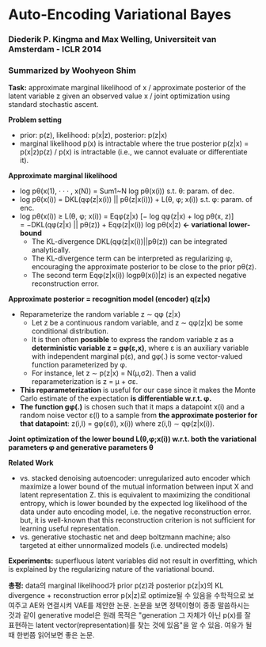 # Auto-Encoding Variational Bayes
### Diederik P. Kingma and Max Welling, Universiteit van Amsterdam - ICLR 2014
### Summarized by Woohyeon Shim

**Task:** approximate marginal likelihood of x / approximate posterior of the latent variable z given an observed value x / joint optimization using standard stochastic ascent.

**Problem setting**
* prior: p(z), likelihood: p(x|z), posterior: p(z|x)
* marginal likelihood p(x) is intractable where the true posterior p(z|x) = p(x|z)p(z) / p(x) is intractable (i.e., we cannot evaluate or differentiate it).
	
**Approximate marginal likelihood**
* log pθ(x(1), · · · , x(N)) = Sum1~N log pθ(x(i)) s.t. θ: param. of dec.
* log pθ(x(i)) = DKL(qφ(z|x(i)) || pθ(z|x(i))) + L(θ, φ; x(i)) s.t. φ: param. of enc.
* log pθ(x(i)) ≥ L(θ, φ; x(i)) = Eqφ(z|x) [− log qφ(z|x) + log pθ(x, z)] \
= −DKL(qφ(z|x) || pθ(z)) + Eqφ(z|x(i)) log pθ(x|z) **← variational lower-bound** 
	* The KL-divergence DKL(qφ(z|x(i))||pθ(z)) can be integrated analytically.
	* The KL-divergence term can be interpreted as regularizing φ, encouraging the approximate posterior to be close to the prior pθ(z).
	* The second term Eqφ(z|x(i)) logpθ(x(i)|z) is an expected negative reconstruction error.
		
**Approximate posterior = recognition model (encoder) q(z|x)**
* Reparameterize the random variable z ∼ qφ (z|x)
	* Let z be a continuous random variable, and z ∼ qφ(z|x) be some conditional distribution.
	* It is then often **possible** to express the random variable z as a **deterministic variable z = gφ(ε,x)**, where ε is an auxiliary variable with independent marginal p(ε), and gφ(.) is some vector-valued function parameterized by φ.
	* For instance, let z ∼ p(z|x) = N(μ,σ2). Then a valid reparameterization is z = μ + σε.
* **This reparameterization** is useful for our case since it makes the Monte Carlo estimate of the expectation **is differentiable w.r.t. φ.**
* **The function gφ(.)** is chosen such that it maps a datapoint x(i) and a random noise vector ε(l) to a sample from **the approximate posterior for that datapoint**: z(i,l) = gφ(ε(l), x(i)) where z(i,l) ∼ qφ(z|x(i)).
	
**Joint optimization of the lower bound L(θ,φ;x(i)) w.r.t. both the variational parameters φ and generative parameters θ**

**Related Work**
* vs. stacked denoising autoencoder: unregularized auto encoder which maximize a lower bound of the mutual information between input X and latent representation Z. this is equivalent to maximizing the conditional entropy, which is lower bounded by the expected log likelihood of the data under auto encoding model, i.e. the negative reconstruction error. but, it is well-known that this reconstruction criterion is not sufficient for learning useful representation.
* vs. generative stochastic net and deep boltzmann machine; also targeted at either unnormalized models (i.e. undirected models)

**Experiments:** superfluous latent variables did not result in overfitting, which is explained by the regularizing nature of the variational bound.

**총평:** data의 marginal likelihood가 prior p(z)과 posterior p(z|x)의 KL divergence + reconstruction error p(x|z)로 optimize될 수 있음을 수학적으로 보여주고 AE와 연결시켜 VAE를 제안한 논문. 논문을 보면 정택이형이 종종 말씀하시는 것과 같이 generative model은 원래 목적은 "generation 그 자체가 아닌 p(x)를 잘 표현하는 latent vector(representation)를 찾는 것에 있음"을 알 수 있음. 여유가 될 때 한번쯤 읽어보면 좋은 논문.
